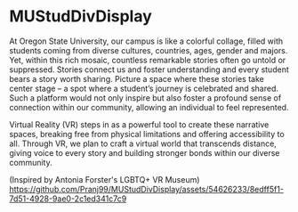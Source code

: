 # MUStudDivDisplay
 
At Oregon State University, our campus is like a colorful collage, filled with students coming
from diverse cultures, countries, ages, gender and majors. Yet, within this rich mosaic, countless
remarkable stories often go untold or suppressed. Stories connect us and foster understanding
and every student bears a story worth sharing. Picture a space where these stories take center
stage – a spot where a student’s journey is celebrated and shared. Such a platform would not
only inspire but also foster a profound sense of connection within our community, allowing an
individual to feel represented.

Virtual Reality (VR) steps in as a powerful tool to create these narrative spaces, breaking free
from physical limitations and offering accessibility to all. Through VR, we plan to craft a virtual world
that transcends distance, giving voice to every story and building stronger bonds within our
diverse community.

(Inspired by Antonia Forster's LGBTQ+ VR Museum)
https://github.com/Pranj99/MUStudDivDisplay/assets/54626233/8edff5f1-7d51-4928-9ae0-2c1ed341c7c9
